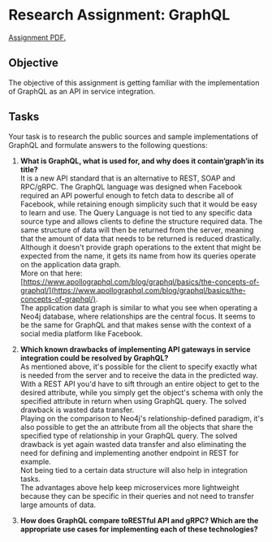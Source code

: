 # Research Assignment: GraphQL

[Assignment PDF.](http://https://github.com/FrederikBlem/SI-GraphQL-Reading/blob/main/A12-GraphQL.pdf "Assignment PDF.")

## Objective 
The objective of this assignment is getting familiar with the implementation of GraphQL as 
an API in service integration.
## Tasks
Your task is to research the public sources and sample implementations of GraphQL and 
formulate answers to the following questions: 
1. **What is GraphQL, what is used for, and why does it contain‘graph’in its title?** 
<br>It is a new API standard that is an alternative to REST, SOAP and RPC/gRPC. The GraphQL language was designed when Facebook required an API powerful enough to fetch data to describe all of Facebook, while retaining enough simplicity such that it would be easy to learn and use. The Query Language is not tied to any specific data source type and allows clients to define the structure required data. The same structure of data will then be returned from the server, meaning that the amount of data that needs to be returned is reduced drastically. Although it doesn't provide graph operations to the extent that might be expected from the name, it gets its name from how its queries operate on the application data graph. 
<br>More on that here: [https://www.apollographql.com/blog/graphql/basics/the-concepts-of-graphql/](https://www.apollographql.com/blog/graphql/basics/the-concepts-of-graphql/). <br>
The application data graph is similar to what you see when operating a Neo4j database, where relationships are the central focus. It seems to be the same for GraphQL and that makes sense with the context of a social media platform like Facebook.

2. **Which known drawbacks of implementing API gateways in service integration could be resolved by GraphQL?**
<br>As mentioned above, it's possible for the client to specify exactly what is needed from the server and to receive the data in the predicted way. With a REST API you'd have to sift through an entire object to get to the desired attribute, while you simply get the object's schema with only the specified attribute in return when using GraphQL query. The solved drawback is wasted data transfer.
<br>Playing on the comparison to Neo4j's relationship-defined paradigm, it's also possible to get the an attribute from all the objects that share the specified type of relationship in your GraphQL query. The solved drawback is yet again wasted data transfer and also eliminating the need for defining and implementing another endpoint in REST for example.
<br>Not being tied to a certain data structure will also help in integration tasks.
<br>The advantages above help keep microservices more lightweight because they can be specific in their queries and not need to transfer large amounts of data.

3. **How does GraphQL compare toRESTful API and gRPC? Which are the appropriate use cases for implementing each of these technologies?**
<br>
